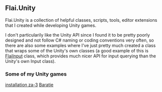 ## Flai.Unity

Flai.Unity is a collection of helpful classes, scripts, tools, editor extensions that I created while developing Unity games.  

I don't particularily like the Unity API since I found it to be pretty poorly designed and not follow C# naming or coding conventions very often, so there are also some examples where I've just pretty much created a class that wraps some of the Unity's own classes (a good example of this is [FlaiInput](https://github.com/JaakkoLipsanen/Flai.Unity/blob/master/Flai.Unity/Input/FlaiInput.cs) class, which provides much nicer API for input querying than the Unity's own Input class).

### Some of my Unity games
[installation za-3](https://github.com/JaakkoLipsanen/installation-za-3)
[Baratie](https://github.com/JaakkoLipsanen/Baratie)
